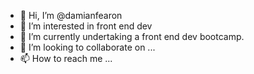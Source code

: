 - 👋 Hi, I’m @damianfearon
- 👀 I’m interested in front end dev
- 🌱 I’m currently undertaking a front end dev bootcamp. 
- 💞️ I’m looking to collaborate on ...
- 📫 How to reach me ...

<!---
damianfearon/damianfearon is a ✨ special ✨ repository because its `README.md` (this file) appears on your GitHub profile.
You can click the Preview link to take a look at your changes.
--->
